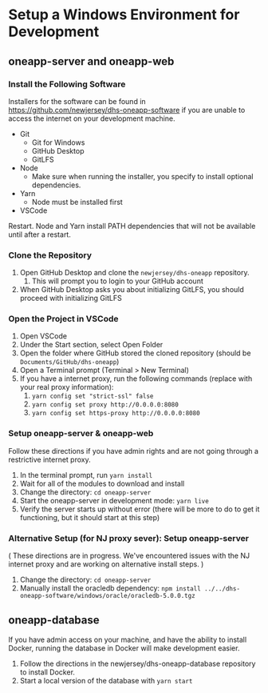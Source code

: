 # Setup a Windows Environment for Development

## oneapp-server and oneapp-web

### Install the Following Software

Installers for the software can be found in https://github.com/newjersey/dhs-oneapp-software if you are unable to access the internet on your development machine.

* Git
  * Git for Windows
  * GitHub Desktop
  * GitLFS
* Node
  * Make sure when running the installer, you specify to install optional dependencies.
* Yarn
  * Node must be installed first
* VSCode

Restart. Node and Yarn install PATH dependencies that will not be available until after a restart.

### Clone the Repository

1. Open GitHub Desktop and clone the `newjersey/dhs-oneapp` repository.
   1. This will prompt you to login to your GitHub account
2. When GitHub Desktop asks you about initializing GitLFS, you should proceed with initializing GitLFS

### Open the Project in VSCode

1. Open VSCode
2. Under the Start section, select Open Folder
3. Open the folder where GitHub stored the cloned repository (should be `Documents/GitHub/dhs-oneapp`)
4. Open a Terminal prompt (Terminal > New Terminal)
5. If you have a internet proxy, run the following commands (replace with your real proxy information):
   1. `yarn config set "strict-ssl" false`
   2. `yarn config set proxy http://0.0.0.0:8080`
   3. `yarn config set https-proxy http://0.0.0.0:8080`

### Setup oneapp-server & oneapp-web

Follow these directions if you have admin rights and are not going through a restrictive internet proxy.

1. In the terminal prompt, run `yarn install`
2. Wait for all of the modules to download and install
3. Change the directory: `cd oneapp-server`
4. Start the oneapp-server in development mode: `yarn live`
5. Verify the server starts up without error (there will be more to do to get it functioning, but it should start at this step)

### Alternative Setup (for NJ proxy sever): Setup oneapp-server

( These directions are in progress. We've encountered issues with the NJ internet proxy and are working on alternative install steps. )

1. Change the directory: `cd oneapp-server`
2. Manually install the oracledb dependency: `npm install ../../dhs-oneapp-software/windows/oracle/oracledb-5.0.0.tgz`


## oneapp-database

If you have admin access on your machine, and have the ability to install Docker, running the database in Docker will make development easier.

1. Follow the directions in the newjersey/dhs-oneapp-database repository to install Docker.
2. Start a local version of the database with `yarn start`